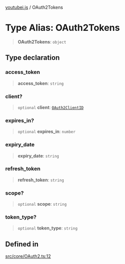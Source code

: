 [youtubei.js](../README.md) / OAuth2Tokens

# Type Alias: OAuth2Tokens

> **OAuth2Tokens**: `object`

## Type declaration

### access\_token

> **access\_token**: `string`

### client?

> `optional` **client**: [`OAuth2ClientID`](OAuth2ClientID.md)

### expires\_in?

> `optional` **expires\_in**: `number`

### expiry\_date

> **expiry\_date**: `string`

### refresh\_token

> **refresh\_token**: `string`

### scope?

> `optional` **scope**: `string`

### token\_type?

> `optional` **token\_type**: `string`

## Defined in

[src/core/OAuth2.ts:12](https://github.com/LuanRT/YouTube.js/blob/305a398158a6cac82e6ef288fed4bf1661c89d52/src/core/OAuth2.ts#L12)
